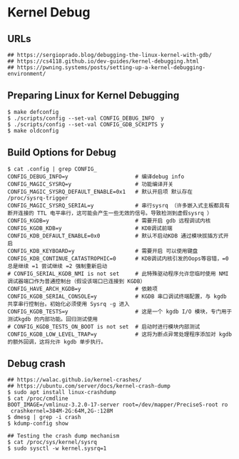 Kernel Debug
============

## URLs

    ## https://sergioprado.blog/debugging-the-linux-kernel-with-gdb/
    ## https://cs4118.github.io/dev-guides/kernel-debugging.html
    ## https://pwning.systems/posts/setting-up-a-kernel-debugging-environment/

## Preparing Linux for Kernel Debugging

    $ make defconfig
    $ ./scripts/config --set-val CONFIG_DEBUG_INFO  y
    $ ./scripts/config --set-val CONFIG_GDB_SCRIPTS y
    $ make oldconfig

## Build Options for Debug

    $ cat .config | grep CONFIG_
    CONFIG_DEBUG_INFO=y                     # 编译debug info
    CONFIG_MAGIC_SYSRQ=y                    # 功能编译开关
    CONFIG_MAGIC_SYSRQ_DEFAULT_ENABLE=0x1   # 默认开启项 默认存在 /proc/sysrq-trigger
    CONFIG_MAGIC_SYSRQ_SERIAL=y             # 串行sysrq （许多嵌入式主板都具有断开连接的 TTL 电平串行，这可能会产生一些无效的信号。导致检测到虚假sysrq ）
    CONFIG_KGDB=y                           # 需要开启 gdb 远程调试内核
    CONFIG_KGDB_KDB=y                       # KDB调试前端
    CONFIG_KDB_DEFAULT_ENABLE=0x0           # 默认不启动KDB 通过模块拔插方式开启
    CONFIG_KDB_KEYBOARD=y                   # 需要开启 可以使用键盘
    CONFIG_KDB_CONTINUE_CATASTROPHIC=0      # KDB调试内核引发的Oops等容错，=0 总是继续 =1 尝试继续 =2 强制重新启动
    # CONFIG_SERIAL_KGDB_NMI is not set     # 此特殊驱动程序允许您临时使用 NMI 调试器端口作为普通控制台（假设该端口已连接到 KGDB）
    CONFIG_HAVE_ARCH_KGDB=y                 # 依赖项
    CONFIG_KGDB_SERIAL_CONSOLE=y            # KGDB 串口调试终端配置，与 kgdb 共享串行控制台。初始化必须使用 Sysrq -g 进入
    CONFIG_KGDB_TESTS=y                     # 这是一个 kgdb I/O 模块，专门用于测试kgdb 的内部功能。回归测试使用
    # CONFIG_KGDB_TESTS_ON_BOOT is not set  # 启动时进行模块内部测试
    CONFIG_KGDB_LOW_LEVEL_TRAP=y            # 这将为断点异常处理程序添加对 kgdb 的额外回调，这将允许 kgdb 单步执行。


## Debug crash

    ## https://walac.github.io/kernel-crashes/
    ## https://ubuntu.com/server/docs/kernel-crash-dump
    $ sudo apt install linux-crashdump
    $ cat /proc/cmdline
    BOOT_IMAGE=/vmlinuz-3.2.0-17-server root=/dev/mapper/PreciseS-root ro
     crashkernel=384M-2G:64M,2G-:128M
    $ dmesg | grep -i crash
    $ kdump-config show

    ## Testing the crash dump mechanism
    $ cat /proc/sys/kernel/sysrq
    $ sudo sysctl -w kernel.sysrq=1
